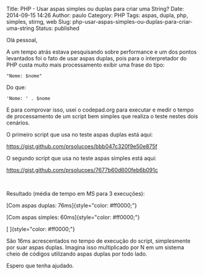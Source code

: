 Title: PHP - Usar aspas simples ou duplas para criar uma String?
Date: 2014-09-15 14:26
Author: paulo
Category: PHP
Tags: aspas, dupla, php, simples, stirng, web
Slug: php-usar-aspas-simples-ou-duplas-para-criar-uma-string
Status: published

Olá pessoal,

A um tempo atrás estava pesquisando sobre performance e um dos pontos levantados foi o fato de usar aspas duplas, pois para o interpretador do PHP custa muito mais processamento exibir uma frase do tipo:

    "Nome: $nome"

Do que:

    'Nome: ' . $nome

E para comprovar isso, usei o codepad.org para executar e medir o tempo de processamento de um script bem simples que realiza o teste nestes dois cenários.

O primeiro script que usa no teste aspas duplas está aqui:

<https://gist.github.com/prsolucoes/bbb047c320f9e50e875f>

O segundo script que usa no teste aspas simples está aqui:

<https://gist.github.com/prsolucoes/7677b60d600feb6b091c>

 

Resultado (média de tempo em MS para 3 execuções):

[Com aspas duplas: 76ms]{style="color: #ff0000;"}

[Com aspas simples: 60ms]{style="color: #ff0000;"}

[ ]{style="color: #ff0000;"}

São 16ms acrescentados no tempo de execução do script, simplesmente por suar aspas duplas. Imagina isso multiplicado por N em um sistema cheio de códigos utilizando aspas duplas por todo lado.

Espero que tenha ajudado.
